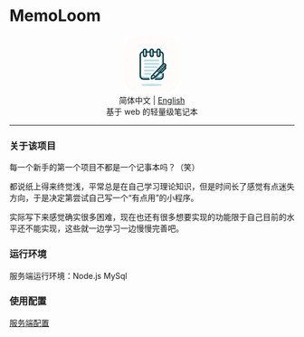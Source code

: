 # MemoLoom

<div align="center">
  <img src="Logo.png" alt="MemoLoom Logo" width="100"/>
  <br>
  <span>简体中文 | <a href="README.md">English</a></span>
  <br>
  基于 web 的轻量级笔记本
</div>

---

### 关于该项目

每一个新手的第一个项目不都是一个记事本吗？（笑）

都说纸上得来终觉浅，平常总是在自己学习理论知识，但是时间长了感觉有点迷失方向，于是决定第尝试自己写一个“有点用”的小程序。

实际写下来感觉确实很多困难，现在也还有很多想要实现的功能限于自己目前的水平还不能实现，这些就一边学习一边慢慢完善吧。

### 运行环境

服务端运行环境：Node.js MySql

### 使用配置

[服务端配置](https://github.com/VanVodkaer/MemoLoom/blob/main/document/server.md)
